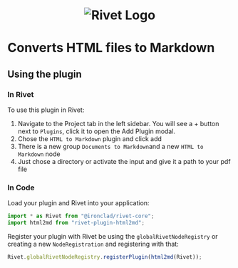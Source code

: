 <h1 align="center"><img src="https://rivet.ironcladapp.com/img/logo-banner-wide.png" alt="Rivet Logo"></h1>

# Converts HTML files to Markdown

## Using the plugin

### In Rivet

To use this plugin in Rivet:

1. Navigate to the Project tab in the left sidebar. You will see a + button next to `Plugins`,
   click it to open the Add Plugin modal.
2. Chose the `HTML to Markdown` plugin and click add
3. There is a new group `Documents to Markdown`and a new `HTML to Markdown` node
4. Just chose a directory or activate the input and give it a path to your pdf file

### In Code

Load your plugin and Rivet into your application:

```ts
import * as Rivet from "@ironclad/rivet-core";
import html2md from "rivet-plugin-html2md";
```

Register your plugin with Rivet be using the `globalRivetNodeRegistry` or creating a new `NodeRegistration` and registering with that:

```ts
Rivet.globalRivetNodeRegistry.registerPlugin(html2md(Rivet));
```
